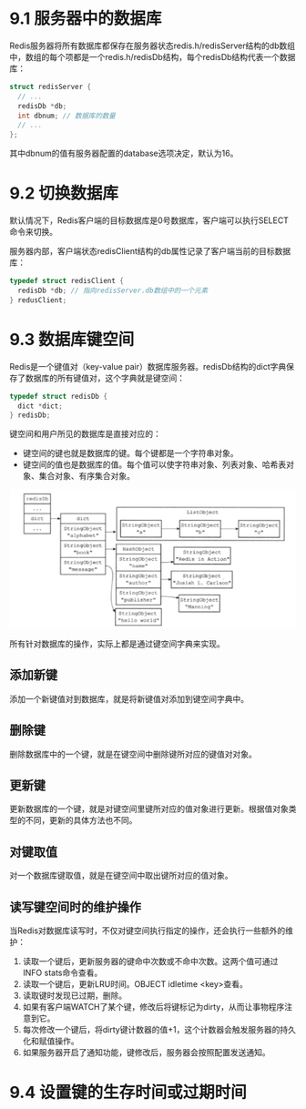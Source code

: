 # 9.1 服务器中的数据库

Redis服务器将所有数据库都保存在服务器状态redis.h/redisServer结构的db数组中，数组的每个项都是一个redis.h/redisDb结构，每个redisDb结构代表一个数据库：

```c
struct redisServer {
  // ...
  redisDb *db;
  int dbnum; // 数据库的数量
  // ...
};
```

其中dbnum的值有服务器配置的database选项决定，默认为16。

# 9.2 切换数据库

默认情况下，Redis客户端的目标数据库是0号数据库，客户端可以执行SELECT命令来切换。

服务器内部，客户端状态redisClient结构的db属性记录了客户端当前的目标数据库：

```c
typedef struct redisClient {
  redisDb *db; // 指向redisServer.db数组中的一个元素
} redusClient;
```

# 9.3 数据库键空间

Redis是一个键值对（key-value pair）数据库服务器。redisDb结构的dict字典保存了数据库的所有键值对，这个字典就是键空间：

```c
typedef struct redisDb {
  dict *dict;
} redisDb;
```

键空间和用户所见的数据库是直接对应的：

- 键空间的键也就是数据库的键。每个键都是一个字符串对象。
- 键空间的值也是数据库的值。每个值可以使字符串对象、列表对象、哈希表对象、集合对象、有序集合对象。

![](img/chap9/img0.png)

所有针对数据库的操作，实际上都是通过键空间字典来实现。

## 添加新键

添加一个新键值对到数据库，就是将新键值对添加到键空间字典中。

## 删除键

删除数据库中的一个键，就是在键空间中删除键所对应的键值对对象。

## 更新键

更新数据库的一个键，就是对键空间里键所对应的值对象进行更新。根据值对象类型的不同，更新的具体方法也不同。

## 对键取值

对一个数据库键取值，就是在键空间中取出键所对应的值对象。

## 读写键空间时的维护操作

当Redis对数据库读写时，不仅对键空间执行指定的操作，还会执行一些额外的维护：

1. 读取一个键后，更新服务器的键命中次数或不命中次数。这两个值可通过INFO stats命令查看。
2. 读取一个键后，更新LRU时间。OBJECT idletime \<key\>查看。
3. 读取键时发现已过期，删除。
4. 如果有客户端WATCH了某个键，修改后将键标记为dirty，从而让事物程序注意到它。
5. 每次修改一个键后，将dirty键计数器的值+1，这个计数器会触发服务器的持久化和赋值操作。
6. 如果服务器开启了通知功能，键修改后，服务器会按照配置发送通知。

# 9.4 设置键的生存时间或过期时间

